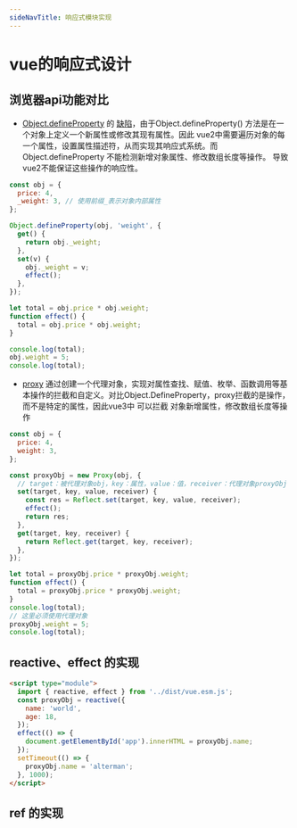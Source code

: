 ```yaml
---
sideNavTitle: 响应式模块实现
---
```


# vue的响应式设计

## 浏览器api功能对比

- [Object.defineProperty](https://developer.mozilla.org/zh-CN/docs/Web/JavaScript/Reference/Global_Objects/Object/defineProperty) 的 [缺陷](https://v2.cn.vuejs.org/v2/guide/reactivity.html#%E6%A3%80%E6%B5%8B%E5%8F%98%E5%8C%96%E7%9A%84%E6%B3%A8%E6%84%8F%E4%BA%8B%E9%A1%B9)，由于Object.defineProperty() 方法是在一个对象上定义一个新属性或修改其现有属性。因此 vue2中需要遍历对象的每一个属性，设置属性描述符，从而实现其响应式系统。而Object.defineProperty 不能检测新增对象属性、修改数组长度等操作。
  导致vue2不能保证这些操作的响应性。

```js
const obj = {
  price: 4,
  _weight: 3, // 使用前缀_表示对象内部属性
};

Object.defineProperty(obj, 'weight', {
  get() {
    return obj._weight;
  },
  set(v) {
    obj._weight = v;
    effect();
  },
});

let total = obj.price * obj.weight;
function effect() {
  total = obj.price * obj.weight;
}

console.log(total);
obj.weight = 5;
console.log(total);
```

- [proxy](https://developer.mozilla.org/zh-CN/docs/Web/JavaScript/Reference/Global_Objects/Proxy) 通过创建一个代理对象，实现对属性查找、赋值、枚举、函数调用等基本操作的拦截和自定义。对比Object.DefineProperty，proxy拦截的是操作，而不是特定的属性，因此vue3中 可以拦截 对象新增属性，修改数组长度等操作

```js
const obj = {
  price: 4,
  weight: 3,
};

const proxyObj = new Proxy(obj, {
  // target：被代理对象obj，key：属性，value：值，receiver：代理对象proxyObj
  set(target, key, value, receiver) {
    const res = Reflect.set(target, key, value, receiver);
    effect();
    return res;
  },
  get(target, key, receiver) {
    return Reflect.get(target, key, receiver);
  },
});

let total = proxyObj.price * proxyObj.weight;
function effect() {
  total = proxyObj.price * proxyObj.weight;
}
console.log(total);
// 这里必须使用代理对象
proxyObj.weight = 5;
console.log(total);
```

## reactive、effect 的实现

<ElImage :src="reactiveSrc" :previewSrcList="[reactiveSrc]" />

<script setup>
import reactiveSrc from './reactive.jpg'
</script>

```html
<script type="module">
  import { reactive, effect } from '../dist/vue.esm.js';
  const proxyObj = reactive({
    name: 'world',
    age: 18,
  });
  effect(() => {
    document.getElementById('app').innerHTML = proxyObj.name;
  });
  setTimeout(() => {
    proxyObj.name = 'alterman';
  }, 1000);
</script>
```

## ref 的实现
